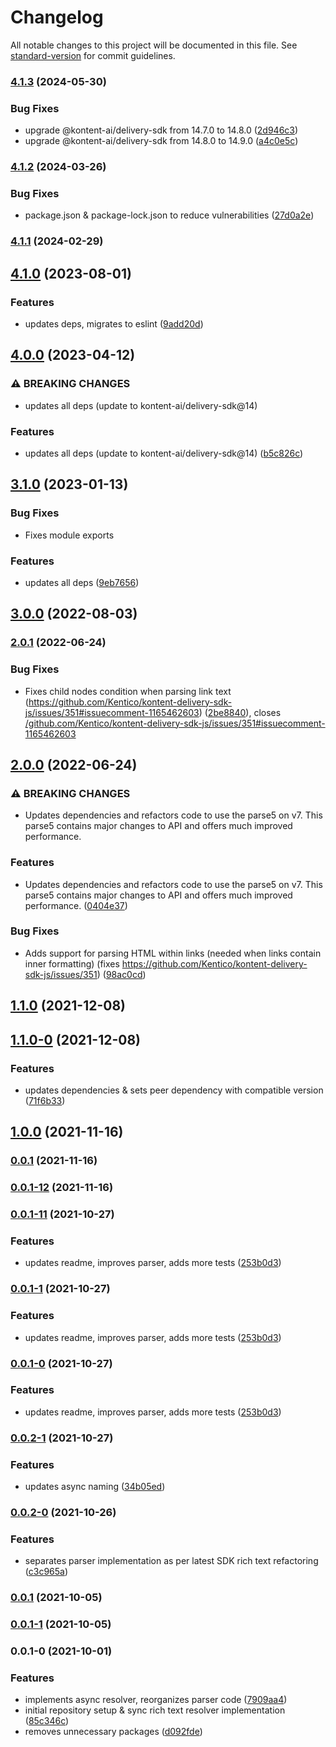 # Changelog

All notable changes to this project will be documented in this file. See [standard-version](https://github.com/conventional-changelog/standard-version) for commit guidelines.

### [4.1.3](https://github.com/kontent-ai/kontent-delivery-node-parser/compare/v4.1.2...v4.1.3) (2024-05-30)


### Bug Fixes

* upgrade @kontent-ai/delivery-sdk from 14.7.0 to 14.8.0 ([2d946c3](https://github.com/kontent-ai/kontent-delivery-node-parser/commit/2d946c3235e8d48aea370b2b94dab0760bb9c1e3))
* upgrade @kontent-ai/delivery-sdk from 14.8.0 to 14.9.0 ([a4c0e5c](https://github.com/kontent-ai/kontent-delivery-node-parser/commit/a4c0e5c93fe3831ab1229fd9b107f24fc441195b))

### [4.1.2](https://github.com/kontent-ai/kontent-delivery-node-parser/compare/v4.1.1...v4.1.2) (2024-03-26)


### Bug Fixes

* package.json & package-lock.json to reduce vulnerabilities ([27d0a2e](https://github.com/kontent-ai/kontent-delivery-node-parser/commit/27d0a2e3e34f97af83436f213b39c9385a1f43c8))

### [4.1.1](https://github.com/kontent-ai/kontent-delivery-node-parser/compare/v4.1.0...v4.1.1) (2024-02-29)

## [4.1.0](https://github.com/kontent-ai/kontent-delivery-node-parser/compare/v4.0.0...v4.1.0) (2023-08-01)


### Features

* updates deps, migrates to eslint ([9add20d](https://github.com/kontent-ai/kontent-delivery-node-parser/commit/9add20de48323cdf501811f6658082e68b2a2f3a))

## [4.0.0](https://github.com/kontent-ai/kontent-delivery-node-parser/compare/v3.1.0...v4.0.0) (2023-04-12)


### ⚠ BREAKING CHANGES

* updates all deps (update to kontent-ai/delivery-sdk@14)

### Features

* updates all deps (update to kontent-ai/delivery-sdk@14) ([b5c826c](https://github.com/kontent-ai/kontent-delivery-node-parser/commit/b5c826c84fb0fc3a41aa479e1fa1cffc038508cd))

## [3.1.0](https://github.com/kontent-ai/kontent-delivery-node-parser/compare/v3.0.0...v3.1.0) (2023-01-13)

### Bug Fixes

* Fixes module exports

### Features

* updates all deps ([9eb7656](https://github.com/kontent-ai/kontent-delivery-node-parser/commit/9eb765660f9ea8537103f506f37e0a3a6c261324))

## [3.0.0](https://github.com/kontent-ai/kontent-delivery-node-parser/compare/v2.0.1...v3.0.0) (2022-08-03)

### [2.0.1](https://github.com/Kentico/kontent-delivery-node-parser/compare/v2.0.0...v2.0.1) (2022-06-24)


### Bug Fixes

* Fixes child nodes condition when parsing link text (https://github.com/Kentico/kontent-delivery-sdk-js/issues/351#issuecomment-1165462603) ([2be8840](https://github.com/Kentico/kontent-delivery-node-parser/commit/2be884024d061d2e53cea51ff0425d1fe0c61346)), closes [/github.com/Kentico/kontent-delivery-sdk-js/issues/351#issuecomment-1165462603](https://github.com/Kentico//github.com/Kentico/kontent-delivery-sdk-js/issues/351/issues/issuecomment-1165462603)

## [2.0.0](https://github.com/Kentico/kontent-delivery-node-parser/compare/v2.0.0-0...v2.0.0) (2022-06-24)

### ⚠ BREAKING CHANGES

* Updates dependencies and refactors code to use the parse5 on v7. This parse5 contains major changes to API and offers much improved performance.

### Features

* Updates dependencies and refactors code to use the parse5 on v7. This parse5 contains major changes to API and offers much improved performance. ([0404e37](https://github.com/Kentico/kontent-delivery-node-parser/commit/0404e37109353924eff556df44ffcf4f98709b5f))


### Bug Fixes

* Adds support for parsing HTML within links (needed when links contain inner formatting) (fixes https://github.com/Kentico/kontent-delivery-sdk-js/issues/351) ([98ac0cd](https://github.com/Kentico/kontent-delivery-node-parser/commit/98ac0cd042824f0574651f9b19614ad35f2329b1))

## [1.1.0](https://github.com/Kentico/kontent-delivery-node-parser/compare/v1.1.0-0...v1.1.0) (2021-12-08)

## [1.1.0-0](https://github.com/Kentico/kontent-delivery-node-parser/compare/v1.0.0...v1.1.0-0) (2021-12-08)


### Features

* updates dependencies & sets peer dependency with compatible version ([71f6b33](https://github.com/Kentico/kontent-delivery-node-parser/commit/71f6b33396a331122b8f294d2c46ba0019b2b0db))

## [1.0.0](https://github.com/Kentico/kontent-delivery-node-parser/compare/v0.0.1-12...v1.0.0) (2021-11-16)

### [0.0.1](https://github.com/Kentico/kontent-delivery-node-parser/compare/v0.0.1-12...v0.0.1) (2021-11-16)

### [0.0.1-12](https://github.com/Kentico/kontent-delivery-node-parser/compare/v0.0.1-11...v0.0.1-12) (2021-11-16)

### [0.0.1-11](https://github.com/Kentico/kontent-delivery-node-parser/compare/v0.0.2-1...v0.0.1-11) (2021-10-27)


### Features

* updates readme, improves parser, adds more tests ([253b0d3](https://github.com/Kentico/kontent-delivery-node-parser/commit/253b0d3fb07f8bc1bbeb445b27b06ad048b53b10))

### [0.0.1-1](https://github.com/Kentico/kontent-delivery-node-parser/compare/v0.0.2-1...v0.0.1-1) (2021-10-27)


### Features

* updates readme, improves parser, adds more tests ([253b0d3](https://github.com/Kentico/kontent-delivery-node-parser/commit/253b0d3fb07f8bc1bbeb445b27b06ad048b53b10))

### [0.0.1-0](https://github.com/Kentico/kontent-delivery-node-parser/compare/v0.0.2-1...v0.0.1-0) (2021-10-27)


### Features

* updates readme, improves parser, adds more tests ([253b0d3](https://github.com/Kentico/kontent-delivery-node-parser/commit/253b0d3fb07f8bc1bbeb445b27b06ad048b53b10))

### [0.0.2-1](https://github.com/Kentico/kontent-delivery-sdk-js/compare/v0.0.2-0...v0.0.2-1) (2021-10-27)


### Features

* updates async naming ([34b05ed](https://github.com/Kentico/kontent-delivery-sdk-js/commit/34b05ed562ef894a65b26009de3960bd54065fe5))

### [0.0.2-0](https://github.com/Kentico/kontent-delivery-sdk-js/compare/v0.0.1...v0.0.2-0) (2021-10-26)


### Features

* separates parser implementation as per latest SDK rich text refactoring ([c3c965a](https://github.com/Kentico/kontent-delivery-sdk-js/commit/c3c965aebb652614f9ddc17b8edab74fed97dc9e))

### [0.0.1](https://github.com/Kentico/kontent-delivery-sdk-js/compare/v0.0.1-1...v0.0.1) (2021-10-05)

### [0.0.1-1](https://github.com/Kentico/kontent-delivery-sdk-js/compare/v0.0.1-0...v0.0.1-1) (2021-10-05)

### 0.0.1-0 (2021-10-01)


### Features

* implements async resolver, reorganizes parser code ([7909aa4](https://github.com/Kentico/kontent-delivery-sdk-js/commit/7909aa4d94255716d84f324932321603d96372e6))
* initial repository setup & sync rich text resolver implementation ([85c346c](https://github.com/Kentico/kontent-delivery-sdk-js/commit/85c346c6e485cb7eac2ceaf28ddedb315fd52fbc))
* removes unnecessary packages ([d092fde](https://github.com/Kentico/kontent-delivery-sdk-js/commit/d092fdea5984f128b4aa5cc7f8c09eac0436441b))
